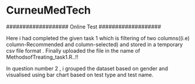 # CurneuMedTech
################### Online Test ###################

Here i had completed the given task 1 which is filtering of two columns((i.e) column-Recommended and column-selected) and stored in a temporary csv file format . Finally uploaded 
the file in the name of MethodsofTreating_task1.R..!!

In question number 2 , i grouped the dataset based on gender and visualised using bar chart based on test type and test name.
